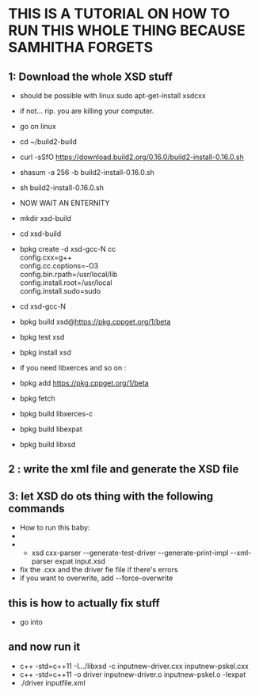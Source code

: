 # THIS IS A TUTORIAL ON HOW TO RUN THIS WHOLE THING BECAUSE SAMHITHA FORGETS 

## 1: Download the whole XSD stuff
* should be possible with linux sudo apt-get-install xsdcxx 
* if not... rip. you are killing your computer.
* go on linux
* cd ~/build2-build
* curl -sSfO https://download.build2.org/0.16.0/build2-install-0.16.0.sh
* shasum -a 256 -b build2-install-0.16.0.sh
* sh build2-install-0.16.0.sh
* NOW WAIT AN ENTERNITY
* mkdir xsd-build
* cd xsd-build
* bpkg create -d xsd-gcc-N cc     \
  config.cxx=g++                  \
  config.cc.coptions=-O3          \
  config.bin.rpath=/usr/local/lib \
  config.install.root=/usr/local  \
  config.install.sudo=sudo

* cd xsd-gcc-N
* bpkg build xsd@https://pkg.cppget.org/1/beta
* bpkg test xsd
* bpkg install xsd
* if you need libxerces and so on : 
* bpkg add https://pkg.cppget.org/1/beta
* bpkg fetch
* bpkg build libxerces-c
* bpkg build libexpat
* bpkg build libxsd

## 2 : write the xml file and generate the XSD file 

## 3: let XSD do ots thing with the following commands

* How to run this baby:
*
* * xsd cxx-parser --generate-test-driver --generate-print-impl --xml-parser expat input.xsd
* fix the .cxx and the driver fie file if there's errors
* if you want to overwrite, add --force-overwrite
## this is how to actually fix stuff
* go into

## and now run it
* c++ -std=c++11 -I.../libxsd -c inputnew-driver.cxx inputnew-pskel.cxx
* c++ -std=c++11 -o driver inputnew-driver.o inputnew-pskel.o -lexpat
* ./driver inputfile.xml

